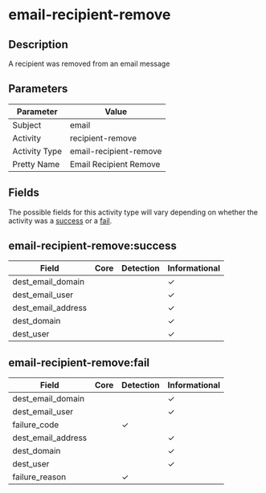 email-recipient-remove
======================

Description
-----------
A recipient was removed from an email message

Parameters
----------
| Parameter     | Value                  |
| ------------- | ---------------------- |
| Subject       | email                  |
| Activity      | recipient-remove       |
| Activity Type | email-recipient-remove |
| Pretty Name   | Email Recipient Remove |


Fields
------

The possible fields for this activity type will vary depending on whether the activity was a [success](#email-recipient-removesuccess) or a [fail](#email-recipient-removefail).


email-recipient-remove:success
------------------------------

| Field              | Core | Detection | Informational |
| ------------------ | ---- | --------- | ------------- |
| dest_email_domain  |      |           | &#10003;      |
| dest_email_user    |      |           | &#10003;      |
| dest_email_address |      |           | &#10003;      |
| dest_domain        |      |           | &#10003;      |
| dest_user          |      |           | &#10003;      |

email-recipient-remove:fail
---------------------------

| Field              | Core | Detection | Informational |
| ------------------ | ---- | --------- | ------------- |
| dest_email_domain  |      |           | &#10003;      |
| dest_email_user    |      |           | &#10003;      |
| failure_code       |      | &#10003;  |               |
| dest_email_address |      |           | &#10003;      |
| dest_domain        |      |           | &#10003;      |
| dest_user          |      |           | &#10003;      |
| failure_reason     |      | &#10003;  |               |